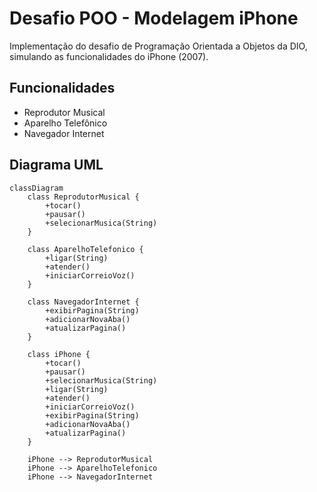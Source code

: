 # Desafio POO - Modelagem iPhone

Implementação do desafio de Programação Orientada a Objetos da DIO, simulando as funcionalidades do iPhone (2007).

## Funcionalidades
- Reprodutor Musical
- Aparelho Telefônico
- Navegador Internet

## Diagrama UML
```mermaid
classDiagram
    class ReprodutorMusical {
        +tocar()
        +pausar()
        +selecionarMusica(String)
    }

    class AparelhoTelefonico {
        +ligar(String)
        +atender()
        +iniciarCorreioVoz()
    }

    class NavegadorInternet {
        +exibirPagina(String)
        +adicionarNovaAba()
        +atualizarPagina()
    }

    class iPhone {
        +tocar()
        +pausar()
        +selecionarMusica(String)
        +ligar(String)
        +atender()
        +iniciarCorreioVoz()
        +exibirPagina(String)
        +adicionarNovaAba()
        +atualizarPagina()
    }

    iPhone --> ReprodutorMusical
    iPhone --> AparelhoTelefonico
    iPhone --> NavegadorInternet
```
